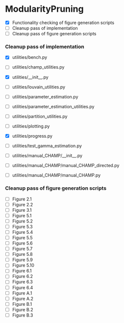 # ModularityPruning

- [X] Functionality checking of figure generation scripts
- [ ] Cleanup pass of implementation
- [ ] Cleanup pass of figure generation scripts

### Cleanup pass of implementation

- [X] utilities/bench.py
- [ ] utilities/champ_utilities.py
- [X] utilities/\_\_init\_\_.py
- [ ] utilities/louvain_utilities.py
- [ ] utilities/parameter_estimation.py
- [ ] utilities/parameter_estimation_utilities.py
- [ ] utilities/partition_utilities.py
- [ ] utilities/plotting.py
- [X] utilities/progress.py
- [ ] utilities/test_gamma_estimation.py
- [ ] utilities/manual_CHAMP/\_\_init\_\_.py
- [ ] utilities/manual_CHAMP/manual_CHAMP_directed.py
- [ ] utilities/manual_CHAMP/manual_CHAMP.py


### Cleanup pass of figure generation scripts

- [ ] Figure 2.1
- [ ] Figure 2.2
- [ ] Figure 3.1
- [ ] Figure 5.1
- [ ] Figure 5.2
- [ ] Figure 5.3
- [ ] Figure 5.4
- [ ] Figure 5.5
- [ ] Figure 5.6
- [ ] Figure 5.7
- [ ] Figure 5.8
- [ ] Figure 5.9
- [ ] Figure 5.10
- [ ] Figure 6.1
- [ ] Figure 6.2
- [ ] Figure 6.3
- [ ] Figure 6.4
- [ ] Figure A.1
- [ ] Figure A.2
- [ ] Figure B.1
- [ ] Figure B.2
- [ ] Figure B.3
